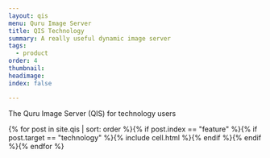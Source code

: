 ```yaml
---
layout: qis
menu: Quru Image Server
title: QIS Technology
summary: A really useful dynamic image server
tags:
  - product
order: 4
thumbnail:
headimage:
index: false

---
```


The Quru Image Server (QIS) for technology users

<div class="grid clearfix">
  {% for post in site.qis | sort: order %}{% if post.index == "feature"  %}{% if post.target == "technology" %}{% include cell.html %}{% endif %}{% endif %}{% endfor %}
</div>
